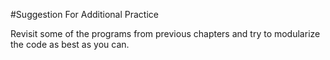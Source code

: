 #Suggestion For Additional Practice

Revisit some of the programs from previous chapters and try to modularize the code as best as you can.